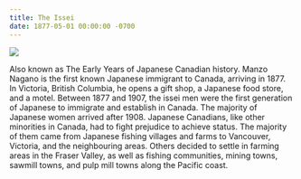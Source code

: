 ```yaml
---
title: The Issei
date: 1877-05-01 00:00:00 -0700
---
```


![](https://japanesecanadianhistory.net/wp-content/uploads/2017/10/t1877-300x120.jpg)

Also known as The Early Years of Japanese Canadian history. Manzo Nagano is the first known Japanese immigrant to Canada, arriving in 1877. In Victoria, British Columbia, he opens a gift shop, a Japanese food store, and a motel. Between 1877 and 1907, the issei men were the first generation of Japanese to immigrate and establish in Canada. The majority of Japanese women arrived after 1908. Japanese Canadians, like other minorities in Canada, had to fight prejudice to achieve status. The majority of them came from Japanese fishing villages and farms to Vancouver, Victoria, and the neighbouring areas. Others decided to settle in farming areas in the Fraser Valley, as well as fishing communities, mining towns, sawmill towns, and pulp mill towns along the Pacific coast.
